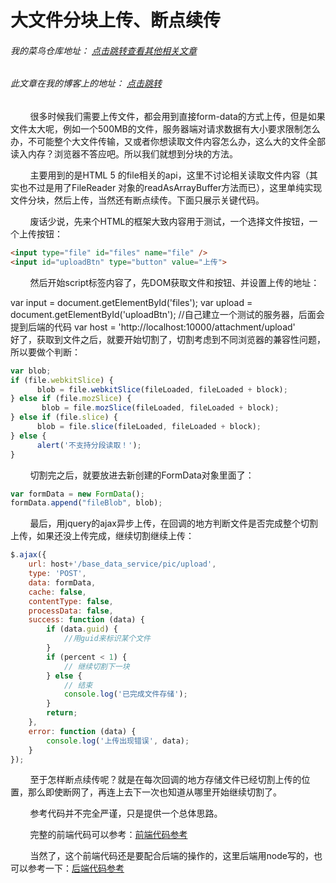 # 大文件分块上传、断点续传
###### 我的菜鸟仓库地址： [点击跳转查看其他相关文章](https://github.com/ershing/RookieAngle "菜鸟仓库")
###### 此文章在我的博客上的地址： [点击跳转](http://www.ershing.cn/bigfileupload/ "点击我")

        很多时候我们需要上传文件，都会用到直接form-data的方式上传，但是如果文件太大呢，例如一个500MB的文件，服务器端对请求数据有大小要求限制怎么办，不可能整个大文件传输，又或者你想读取文件内容怎么办，这么大的文件全部读入内存？浏览器不答应吧。所以我们就想到分块的方法。

        主要用到的是HTML 5 的file相关的api，这里不讨论相关读取文件内容（其实也不过是用了FileReader 对象的readAsArrayBuffer方法而已），这里单纯实现文件分块，然后上传，当然还有断点续传。下面只展示关键代码。

        废话少说，先来个HTML的框架大致内容用于测试，一个选择文件按钮，一个上传按钮：
```html
<input type="file" id="files" name="file" />
<input id="uploadBtn" type="button" value="上传">
```
        然后开始script标签内容了，先DOM获取文件和按钮、并设置上传的地址：

var input = document.getElementById('files');
var upload = document.getElementById('uploadBtn');
//自己建立一个测试的服务器，后面会提到后端的代码
var host = 'http://localhost:10000/attachment/upload'  
        好了，获取到文件之后，就要开始切割了，切割考虑到不同浏览器的兼容性问题，所以要做个判断：
```javascript
var blob;
if (file.webkitSlice) {
      blob = file.webkitSlice(fileLoaded, fileLoaded + block);
} else if (file.mozSlice) {
       blob = file.mozSlice(fileLoaded, fileLoaded + block);
} else if (file.slice) {
      blob = file.slice(fileLoaded, fileLoaded + block);
} else {
      alert('不支持分段读取！');
}
```
        切割完之后，就要放进去新创建的FormData对象里面了：
```javascript
var formData = new FormData();
formData.append("fileBlob", blob);
```
        最后，用jquery的ajax异步上传，在回调的地方判断文件是否完成整个切割上传，如果还没上传完成，继续切割继续上传：
```javascript
$.ajax({
    url: host+'/base_data_service/pic/upload',
    type: 'POST',
    data: formData,
    cache: false,
    contentType: false,
    processData: false,
    success: function (data) {
        if (data.guid) {
            //用guid来标识某个文件
        }
        if (percent < 1) {
            // 继续切割下一块
        } else {
            // 结束
            console.log('已完成文件存储');
        }
        return;
    },
    error: function (data) {
        console.log('上传出现错误', data);
    }
});
```
        至于怎样断点续传呢？就是在每次回调的地方存储文件已经切割上传的位置，那么即使断网了，再连上去下一次也知道从哪里开始继续切割了。

        参考代码并不完全严谨，只是提供一个总体思路。

        完整的前端代码可以参考：[前端代码参考](https://github.com/ershing/RookieAngle/blob/master/HTML5&CSS3/upload_client.html)

        当然了，这个前端代码还是要配合后端的操作的，这里后端用node写的，也可以参考一下：[后端代码参考](https://github.com/ershing/RookieAngle/blob/master/HTML5&CSS3/upload_server.js)